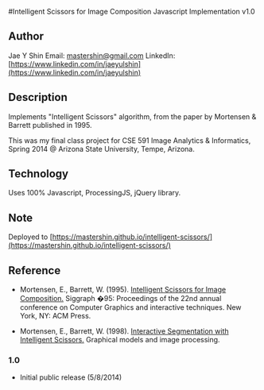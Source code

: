 #Intelligent Scissors for Image Composition Javascript Implementation v1.0

## Author ##
Jae Y Shin
Email: mastershin@gmail.com
LinkedIn: [https://www.linkedin.com/in/jaeyulshin](https://www.linkedin.com/in/jaeyulshin)

## Description ##
Implements "Intelligent Scissors" algorithm, from the paper by Mortensen & Barrett published in 1995.

This was my final class project for
   CSE 591 Image Analytics & Informatics, Spring 2014 @ Arizona State University, Tempe, Arizona.

## Technology ##

Uses 100% Javascript, ProcessingJS, jQuery library.

## Note ##
Deployed to [https://mastershin.github.io/intelligent-scissors/](https://mastershin.github.io/intelligent-scissors/)

## Reference ##
* Mortensen, E., Barrett, W. (1995). [Intelligent Scissors for Image Composition.](http://courses.cs.washington.edu/courses/cse455/02wi/readings/mort-sigg95.pdf)
    Siggraph �95: Proceedings of the 22nd annual conference on Computer Graphics and interactive techniques. New York, NY: ACM Press.

* Mortensen, E., Barrett, W. (1998). [Interactive Segmentation with Intelligent Scissors.](http://courses.cs.washington.edu/courses/cse455/09wi/readings/seg_scissors.pdf)
    Graphical models and image processing.


### 1.0 ###
* Initial public release (5/8/2014)
